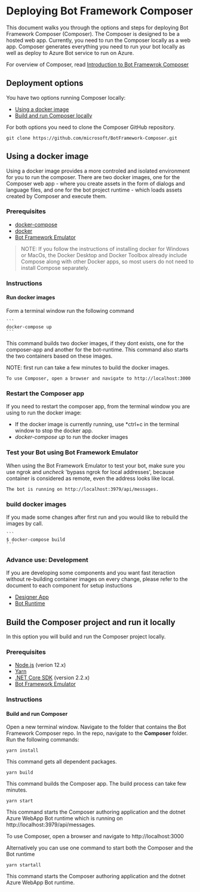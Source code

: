 # Deploying Bot Framework Composer

This document walks you through the options and steps for deploying Bot Framework Composer (Composer).
The  Composer is designed to be a hosted web app. Currently, you need to run the Composer locally as a web app. Composer generates everything you need to run your bot locally as well as deploy to Azure Bot service to run on Azure.

For overview of Composer, read [Introduction to Bot Framewrok Composer](./introduction-to-Composer)


## Deployment options
You have two options  running Composer locally:
* [Using a docker image](#Using-a-docker-image)
* [Build and run Composer locally](#Build-the-Composer-project-and-run-it-locally)

For both options you need to clone the Composer GitHub repository.
```
git clone https://github.com/microsoft/BotFramework-Composer.git
```

## Using a docker image

Using a docker image provides a more controled and isolated environment for you to run the composer.  There are two docker images, one for the Composer web app - where you create assets in the form of dialogs and language files, and one for the bot project runtime - which loads assets created by Composer and execute them.

### Prerequisites
- [docker-compose](https://docs.docker.com/compose/install/)
- [docker](https://www.docker.com/)
- [Bot Framework Emulator](https://github.com/microsoft/BotFramework-Emulator/releases/latest)


>NOTE: If you follow the instructions of installing docker for Windows or MacOs, the Docker Desktop  and Docker Toolbox already include Compose along with other Docker apps, so most  users do not need to install Compose separately.

### Instructions

#### Run docker images
 Form a terminal window run the following command

    ```
    docker-compose up
    ```

This command builds two docker images, if they dont exists, one for the composer-app and another for the bot-runtime. This command also  starts the two containers based on these images.

NOTE:  first run can take a few minutes to build the docker images.


    To use Composer, open a browser and navigate to http://localhost:3000


 ### Restart the Composer app

If you need to restart the composer app, from the terminal window you are using to run the docker image:
 - If the docker image is currently running, use *ctrl+c in the terminal window to stop the docker app.
 - *docker-compose up* to run the docker images


 ### Test your Bot using Bot Framework Emulator

 When using the Bot Framework Emulator to test your bot, make sure you use ngrok and *uncheck* 'bypass ngrok for local addresses', because container is considered as remote, even the address looks like local.

    The bot is running on http://localhost:3979/api/messages.


### build docker images

If you made some changes after first run and you would like to rebuild the images by call.

    ```
    $ docker-compose build
    ```


### Advance use: Development

If you are developing some components and you want fast iteraction without re-building container images on every change, please refer to the document to each component for setup instuctions

- [Designer App](https://github.com/microsoft/BotFramework-Designer/tree/master/Composer)
- [Bot Runtime](https://github.com/microsoft/BotFramework-Composer/tree/main/runtime/dotnet/azurewebapp)


## Build the Composer project and run it locally

In this option you will build and run the Composer project locally.

### Prerequisites
- [Node.js](https://nodejs.org/en/) (verion 12.x)
- [Yarn](https://yarnpkg.com/en/docs/install)
- [.NET Core SDK](https://dotnet.microsoft.com/download) (version 2.2.x)
- [Bot Framework Emulator](https://github.com/microsoft/BotFramework-Emulator/releases/latest)


### Instructions

#### Build and run Composer

Open a new terminal window. Navigate to the folder that contains the Bot Framework Composer repo. In the repo, navigate to the **Composer** folder. Run the following commands:

```
yarn install
```
This command gets all dependent packages.

```
yarn build
```
This command builds the Composer app. The build process can take few minutes.

```
yarn start
```
This command starts the Composer authoring application and the dotnet Azure WebApp Bot runtime which is running on http://localhost:3979/api/messages.

To use Composer, open a browser and navigate to http://localhost:3000

Alternatively you can use one command to start both the Composer and the Bot runtime
```
yarn startall
```
This command starts the Composer authoring application and the dotnet Azure WebApp  Bot runtime.

